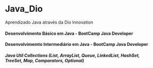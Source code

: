 # Java_Dio
 Aprendizado Java através da Dio Innovation

#### Desenvolvimento Básico em Java - BootCamp Java Developer

#### Desenvolvimemto Intermediário em Java - BootCamp Java Developer
##### Java Util Collections (List, ArrayList, Queue, LinkedList, HashSet, TreeSet, Map, Comparators, Optional)
